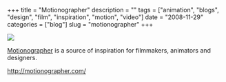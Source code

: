 +++
title = "Motionographer"
description = ""
tags = ["animation", "blogs", "design", "film", "inspiration", "motion", "video"]
date = "2008-11-29"
categories = ["blog"]
slug = "motionographer"
+++



  <div class="notebook-screenshot"><a href="http://motionographer.com/"><img src="http://media.konigi.com/bluga/wt4931991aba001_0.jpg"/></a></div><p><a href="http://motionographer.com/">Motionographer</a> is a source of inspiration for filmmakers, animators and designers.</p>
    
  <a href="http://motionographer.com/">http://motionographer.com/</a>
